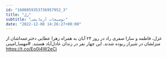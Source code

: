 ```yaml
---
id: "1600859353736957952_3"
title: "زل"
subtitle: "توضیحات آزمایشی"
date: "2022-12-08 14:26:27+00:00"
---
```

غزل، فاطمه و سارا صفری راد در روز ۲۴ آبان به همراه زهرا عطایی دختر‌عمه‌‌اشان از منزلشان در شیراز ربوده شدند. این چهار نفر در زندان عادل‌آباد هستند. 
#مهسا_امینی https://t.co/Eo0i4W2eCi
